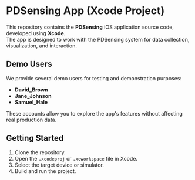 # PDSensing App (Xcode Project)

This repository contains the **PDSensing** iOS application source code, developed using **Xcode**.  
The app is designed to work with the PDSensing system for data collection, visualization, and interaction.

## Demo Users

We provide several demo users for testing and demonstration purposes:

- **David_Brown**
- **Jane_Johnson**
- **Samuel_Hale**

These accounts allow you to explore the app's features without affecting real production data.

## Getting Started

1. Clone the repository.
2. Open the `.xcodeproj` or `.xcworkspace` file in Xcode.
3. Select the target device or simulator.
4. Build and run the project.

